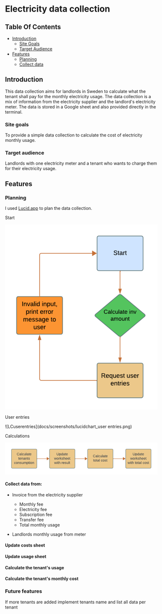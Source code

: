 # Electricity data collection


## Table Of Contents

* [Introduction](#Introduction)
    * [Site Goals](#Site-Goals)
    * [Target Audience](#Target-Audience)
 * [Features](#Features)
	* [Planning](#Planning)
    * [Collect data](#Collect-data)

## Introduction

This data collection aims for landlords in Sweden to calculate what the tenant shall pay for the monthly electricity usage. The data collection is a mix of information from the electricity supplier and the landlord's electricity meter. The data is stored in a Google sheet and also provided directly in the terminal.

### Site goals

To provide a simple data collection to calculate the cost of electricity monthly usage.

### Target audience

Landlords with one electricity meter and a tenant who wants to charge them for their electricity usage.

## Features

### Planning

I used [Lucid.app](www.lucidchart.com) to plan the data collection.

Start

![LCstart](docs/screenshots/lucidchart_start.png)

User entries

![LCuserentries](docs/screenshots/lucidchart_user entries.png)

Calculations

![LCcalculations](docs/screenshots/lucidchart_calculations.png)


#### Collect data from:

 - Invoice from the electricity supplier
	 - Monthly fee
	 - Electricity fee
	 - Subscription fee
	 - Transfer fee
	 - Total monthly usage

- Landlords monthly usage from meter

#### Update costs sheet

#### Update usage sheet

#### Calculate the tenant's usage

#### Calculate the tenant's monthly cost

### Future features 

If more tenants are added implement tenants name and list all data per tenant


[def]: docs/screenshots/lucidchart_start.png